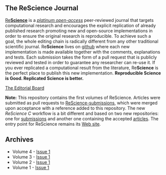 ## The ReScience Journal

[Re**Science**](https://rescience.github.io) 
is a [*platinum open-access*](https://en.m.wikipedia.org/wiki/Open_access#Diamond/platinum_OA)
peer-reviewed journal that
targets computational research and encourages the explicit replication of
already published research promoting new and open-source implementations in
order to ensure the original research is reproducible. To achieve such a goal,
the whole editing chain is radically different from any other traditional
scientific journal. Re**Science** lives on
[github](https://github.com/ReScience/) where each new implementation is made
available together with the comments, explanations and tests. Each submission
takes the form of a pull request that is publicly reviewed and tested in order
to guarantee any researcher can re-use it. If you ever replicated a computational
result from the literature, Re**Science** is the perfect place to publish this
new implementation. **Reproducible Science is Good. Replicated Science is better.**

[The Editorial Board](https://rescience.github.io/board)

**Note:** This repository contains the first volumes of ReScience. Articles were
submitted as pull requests to [ReScience-submissions](https://github.com/ReScience/ReScience-submissions),
which were merged upon acceptance with a reference added to this repository. The
new *ReScience C* workflow is a bit different and based on two new repositories: one
for [submissions](https://github.com/ReScience/submissions) and another one containing
the accepted [articles](https://github.com/ReScience/articles).
The entry point for ReScience remains its [Web site](https://rescience.github.io/).


## Archives

* Volume 4 - [Issue 1](Volume%204%20-%20Issue%201.md)
* Volume 3 - [Issue 1](Volume%203%20-%20Issue%201.md)
* Volume 2 - [Issue 1](Volume%202%20-%20Issue%201.md)
* Volume 1 - [Issue 1](Volume%201%20-%20Issue%201.md)


